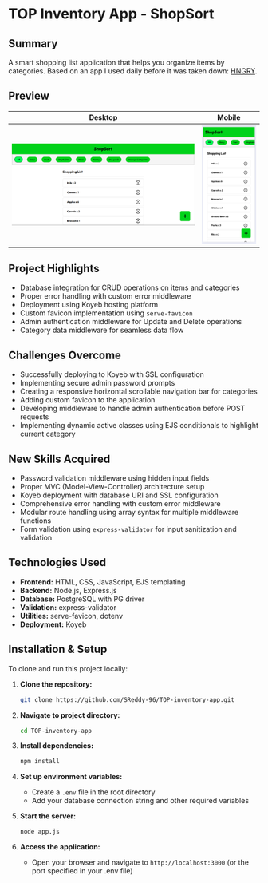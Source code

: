 # TOP Inventory App - ShopSort

## Summary

A smart shopping list application that helps you organize items by categories. Based on an app I used daily before it was taken down: [HNGRY](https://iamhngry.com/en/).

## Preview

| Desktop                                 | Mobile                                |
| --------------------------------------- | ------------------------------------- |
| ![Desktop](./public/images/desktop.jpg) | ![Mobile](./public/images/mobile.jpg) |

## Project Highlights

- Database integration for CRUD operations on items and categories
- Proper error handling with custom error middleware
- Deployment using Koyeb hosting platform
- Custom favicon implementation using `serve-favicon`
- Admin authentication middleware for Update and Delete operations
- Category data middleware for seamless data flow

## Challenges Overcome

- Successfully deploying to Koyeb with SSL configuration
- Implementing secure admin password prompts
- Creating a responsive horizontal scrollable navigation bar for categories
- Adding custom favicon to the application
- Developing middleware to handle admin authentication before POST requests
- Implementing dynamic active classes using EJS conditionals to highlight current category

## New Skills Acquired

- Password validation middleware using hidden input fields
- Proper MVC (Model-View-Controller) architecture setup
- Koyeb deployment with database URI and SSL configuration
- Comprehensive error handling with custom error middleware
- Modular route handling using array syntax for multiple middleware functions
- Form validation using `express-validator` for input sanitization and validation

## Technologies Used

- **Frontend:** HTML, CSS, JavaScript, EJS templating
- **Backend:** Node.js, Express.js
- **Database:** PostgreSQL with PG driver
- **Validation:** express-validator
- **Utilities:** serve-favicon, dotenv
- **Deployment:** Koyeb

## Installation & Setup

To clone and run this project locally:

1. **Clone the repository:**

   ```bash
   git clone https://github.com/SReddy-96/TOP-inventory-app.git
   ```

2. **Navigate to project directory:**

   ```bash
   cd TOP-inventory-app
   ```

3. **Install dependencies:**

    ```bash
    npm install
    ```

4. **Set up environment variables:**
   - Create a `.env` file in the root directory
   - Add your database connection string and other required variables

5. **Start the server:**

   ```bash
   node app.js
   ```

6. **Access the application:**
   - Open your browser and navigate to `http://localhost:3000` (or the port specified in your .env file)
